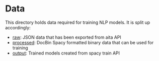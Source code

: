 # Data

This directory holds data required for training NLP models. It is split up accordingly:

- [raw](./raw): JSON data that has been exported from aita API
- [processed](./processed): DocBin Spacy formatted binary data that can be used for training
- [output](./output): Trained models created from spacy train API
